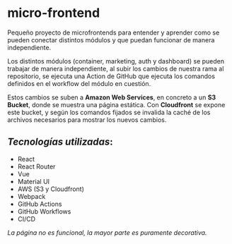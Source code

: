 # micro-frontend

Pequeño proyecto de microfrontends para entender y aprender como se pueden conectar distintos módulos y que puedan funcionar de manera independiente.

Los distintos módulos (container, marketing, auth y dashboard) se pueden trabajar de manera independiente, al subir los cambios de nuestra rama al repositorio, se ejecuta una Action de GitHub que ejecuta los comandos definidos en el workflow del módulo en cuestión.

Estos cambios se suben a **Amazon Web Services**, en concreto a un **S3 Bucket**, donde se muestra una página estática. Con **Cloudfront** se expone este bucket, y según los comandos fijados se invalida la caché de los archivos necesarios para mostrar los nuevos cambios.


## ***Tecnologías utilizadas***:
- React
- React Router
- Vue
- Material UI
- AWS (S3 y Cloudfront)
- Webpack
- GitHub Actions
- GitHub Workflows
- CI/CD

*La página no es funcional, la mayor parte es puramente decorativa.*
